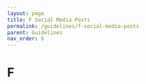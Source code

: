 ```yaml
---
layout: page
title: F Social Media Posts
permalink: /guidelines/f-social-media-posts
parent: Guidelines
nav_order: 6
---
```


# F
